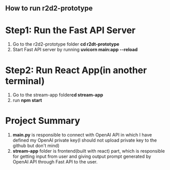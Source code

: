 ## How to run r2d2-prototype

# Step1: Run the Fast API Server
1. Go to the r2d2-prototype folder **cd r2dt-prototype**
2. Start Fast API server by running **uvicorn main:app --reload**

# Step2: Run React App(in another terminal)
1. Go to the stream-app folder**cd stream-app**
2. run **npm start**

# Project Summary
1. **main.py** is responsible to connect with OpenAI API in which I have defined my OpenAI private key(I should not upload private key to the github but don't mind)
2. **stream-app** folder is frontend(built with react) part, which is responsible for getting input from user and giving output prompt generated by OpenAI API through Fast API to the user.

